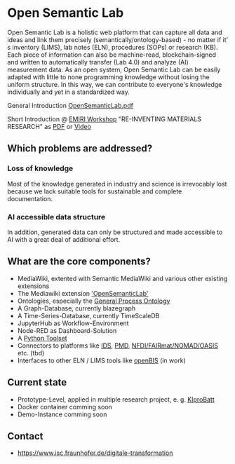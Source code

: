 <!--

**Here are some ideas to get you started:**

🙋‍♀️ A short introduction - what is your organization all about?
🌈 Contribution guidelines - how can the community get involved?
👩‍💻 Useful resources - where can the community find your docs? Is there anything else the community should know?
🍿 Fun facts - what does your team eat for breakfast?
🧙 Remember, you can do mighty things with the power of [Markdown](https://docs.github.com/github/writing-on-github/getting-started-with-writing-and-formatting-on-github/basic-writing-and-formatting-syntax)
-->
# Open Semantic Lab

Open Semantic Lab is a holistic web platform that can capture all data and ideas and link them precisely (semantically/ontology-based) - no matter if it' s inventory (LIMS), lab notes (ELN), procedures (SOPs) or research (KB). 
Each piece of information can also be machine-read, blockchain-signed and written to automatically transfer (Lab 4.0) and analyze (AI) measurement data. 
As an open system, Open Semantic Lab can be easily adapted with little to none programming knowledge without losing the uniform structure. 
In this way, we can contribute to everyone's knowledge individually and yet in a standardized way.

General Introduction [OpenSemanticLab.pdf](https://github.com/OpenSemanticLab/.github/files/9684923/2022-08-31_OpenSemanticLab.pdf)

Short Introduction @ [EMIRI Workshop](https://emiri.eu/2022/07/04/digital-revolution-in-materials-discovery/) "RE-INVENTING MATERIALS RESEARCH" as [PDF](https://emiri.eu/wp-content/uploads/2022/07/7.-2022-06-30_MAP-Workshop_Grenoble_OpenSemanticLab_v2.pdf) or [Video](https://youtu.be/MZlk5Gzy0tc?t=1564)

## Which problems are addressed?

### Loss of knowledge
Most of the knowledge generated in industry and science is irrevocably lost because we lack suitable tools for sustainable and complete documentation.

### AI accessible data structure
In addition, generated data can only be structured and made accessible to AI with a great deal of additional effort. 

## What are the core components?
* MediaWiki, extented with Semantic MediaWiki and various other existing extensions
* The Mediawiki extension ['OpenSemanticLab'](https://github.com/OpenSemanticLab/mediawiki-extensions-OpenSemanticLab)
* Ontologies, especially the [General Process Ontology](https://github.com/General-Process-Ontology/ontology)
* A Graph-Database, currently blazegraph
* A Time-Series-Database, currently TimeScaleDB
* JupyterHub as Workflow-Environment
* Node-RED as Dashboard-Solution
* A [Python Toolset](https://github.com/OpenSemanticLab/Tools)
* Connectors to platforms like [IDS](https://internationaldataspaces.org/), [PMD](https://material-digital.de/), [NFDI/FAIRmat/NOMAD/OASIS](https://www.fairmat-nfdi.eu) etc. (tbd)
* Interfaces to other ELN / LIMS tools like [openBIS](https://openbis.ch/) (in work)

## Current state
* Prototype-Level, applied in multiple research project, e. g. [KIproBatt](https://kiprobatt.de/wiki)
* Docker container comming soon
* Demo-Instance comming soon

## Contact
* https://www.isc.fraunhofer.de/digitale-transformation
